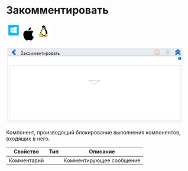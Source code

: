 # Закомментировать

![](<../../../.gitbook/assets/image (100) (1) (1) (1) (1) (1) (1) (10) (169).png>)

![](<../../../.gitbook/assets/image (89).png>)

Компонент, производящий блокирование выполнения компонентов, входящих в него.

| Свойство    | Тип | Описание                 |
| ----------- | --- | ------------------------ |
| Комментарий |     | Комментирующее сообщение |
